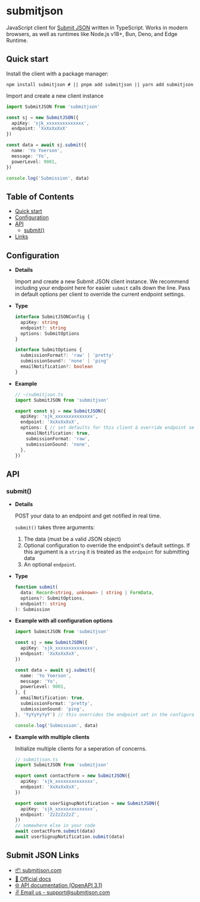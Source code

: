 # submitjson

JavaScript client for [Submit JSON](https://www.submitjson.com) written in TypeScript. Works in modern browsers, as well as runtimes like Node.js v18+, Bun, Deno, and Edge Runtime.

## Quick start
Install the client with a package manager:

```shell
npm install submitjson # || pnpm add submitjson || yarn add submitjson
```

Import and create a new client instance

```ts
import SubmitJSON from 'submitjson'

const sj = new SubmitJSON({
  apiKey: 'sjk_xxxxxxxxxxxxxx',
  endpoint: 'XxXxXxXxX'
})

const data = await sj.submit({
  name: 'Yo Yoerson',
  message: 'Yo',
  powerLevel: 9001,
})

console.log('Submission', data)
```

## Table of Contents
- [Quick start](#quick-start)
- [Configuration](#configuration)
- [API](#api)
  - [submit()](#submit)
- [Links](#submit-json-links)

## Configuration

- **Details**
  
  Import and create a new Submit JSON client instance. We recommend including your endpoint here for easier `submit` calls down the line. Pass in default options per client to override the current endpoint settings.


- **Type**
  ```ts
  interface SubmitJSONConfig {
    apiKey: string
    endpoint?: string
    options: SubmitOptions
  }

  interface SubmitOptions {
    submissionFormat?: 'raw' | 'pretty'
    submissionSound?: 'none' | 'ping'
    emailNotification?: boolean
  }
  ```

- **Example**
  ```ts
  // ~/submitjson.ts
  import SubmitJSON from 'submitjson'

  export const sj = new SubmitJSON({
    apiKey: 'sjk_xxxxxxxxxxxxxx',
    endpoint: 'XxXxXxXxX',
    options: { // set defaults for this client & override endpoint settings
      emailNotification: true,
      submissionFormat: 'raw',
      submissionSound: 'none',
    },
  })
  ```

## API

### submit()
- **Details**

  POST your data to an endpoint and get notified in real time.
  
  `submit()` takes three arguments:
    1. The data (must be a valid JSON object)
    2. Optional configuration to override the endpoint's default settings. If this argument is a `string` it is treated as the `endpoint` for submitting data
    3. An optional `endpoint`.

- **Type**

  ```ts
  function submit(
    data: Record<string, unknown> | string | FormData,
    options?: SubmitOptions,
    endpoint?: string
  ): Submission
  ```

- **Example with all configuration options**

  ```ts
  import SubmitJSON from 'submitjson'

  const sj = new SubmitJSON({
    apiKey: 'sjk_xxxxxxxxxxxxxx',
    endpoint: 'XxXxXxXxX',
  })

  const data = await sj.submit({
    name: 'Yo Yoerson',
    message: 'Yo',
    powerLevel: 9001,
  }, {
    emailNotification: true,
    submissionFormat: 'pretty',
    submissionSound: 'ping',
  }, 'YyYyYyYyY') // this overrides the endpoint set in the configuration

  console.log('Submission', data)
  ```

- **Example with multiple clients**

  Initialize multiple clients for a seperation of concerns.

  ```ts
  // submitjson.ts
  import SubmitJSON from 'submitjson'

  export const contactForm = new SubmitJSON({
    apiKey: 'sjk_xxxxxxxxxxxxxx',
    endpoint: 'XxXxXxXxX',
  })

  export const userSignupNotification = new SubmitJSON({
    apiKey: 'sjk_xxxxxxxxxxxxxx',
    endpoint: 'ZzZzZzZzZ',
  })
  // somewhere else in your code
  await contactForm.submit(data)
  await userSignupNotification.submit(data)
  ```

## Submit JSON Links
- [📦 submitjson.com](https://www.submitjson.com)
- [📖 Official docs](https://www.submitjson.com/docs)
- [🌐 API documentation (OpenAPI 3.1)](https://api.submitjson.com/v1/docs)
- [✌️ Email us - support@submitjson.com](mailto:support@submitjson.com)
